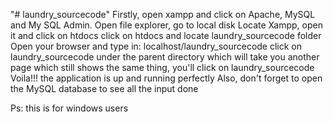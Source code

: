 "# laundry_sourcecode" 
Firstly, open xampp and click on Apache, MySQL and My SQL Admin.
Open file explorer, go to local disk
Locate Xampp, open it and click on htdocs
click on htdocs and locate laundry_sourcecode folder
Open your browser and type in: localhost/laundry_sourcecode
click on laundry_sourcecode under the parent directory which will take you another page which still shows the same thing, you'll click on laundry_sourcecode 
Voila!!! the application is up and running perfectly
Also, don't forget to open the MySQL database to see all the input done

Ps: this is for windows users


